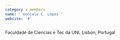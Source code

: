 ```yaml
---
category : members
name: " Goncalo C. Lopes " 
website: '#'
---
```

Faculdade de Ciencias e Tec da UNL
Lisbon, Portugal

